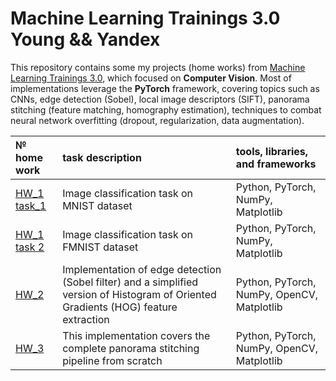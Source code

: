 # Machine Learning Trainings 3.0 Young && Yandex

This repository contains some my projects (home works) from [Machine Learning Trainings 3.0](https://yandex.ru/yaintern/training/ml-training), which focused on **Computer Vision**.
Most of implementations leverage the **PyTorch** framework, covering topics such as CNNs, edge detection (Sobel), local image descriptors (SIFT), panorama stitching (feature matching, homography estimation), techniques to combat neural network overfitting (dropout, regularization, data augmentation).

| № home work | task description | tools, libraries, and frameworks |
|:--------------------|:-----------------|:----------------|
| [HW_1 task_1](https://github.com/fortuna26/Machine-Learning-Trainings-3.0-Young-Yandex-/blob/main/HW_1/hw_01_task_1.ipynb) | Image classification task on MNIST dataset | Python, PyTorch, NumPy, Matplotlib |
| [HW_1 task 2](https://github.com/fortuna26/Machine-Learning-Trainings-3.0-Young-Yandex-/blob/main/HW_1/hw_01_task_2.ipynb) | Image classification task on FMNIST dataset | Python, PyTorch, NumPy, Matplotlib |
| [HW_2](https://github.com/fortuna26/Machine-Learning-Trainings-3.0-Young-Yandex-/blob/main/HW_2/hw_02_sobel_and_simple_hog.ipynb) | Implementation of edge detection (Sobel filter) and a simplified version of Histogram of Oriented Gradients (HOG) feature extraction | Python, PyTorch, NumPy, OpenCV, Matplotlib | 
| [HW_3](https://github.com/fortuna26/Machine-Learning-Trainings-3.0-Young-Yandex-/blob/main/HW_3/hw_03_panorama_matching.ipynb) | This implementation covers the complete panorama stitching pipeline from scratch | Python, PyTorch, NumPy, OpenCV, Matplotlib | 
